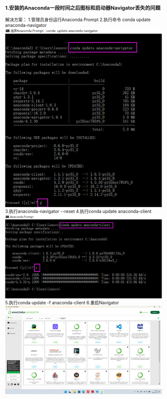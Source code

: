### 1.安装的Anaconda一段时间之后图标和启动器Navigator丢失的问题
解决方案：
1.管理员身份运行Anaconda Prompt
2.执行命令 conda update anaconda-navigator
![alt text](/issues%20metirals/1/01.png)
3.执行anaconda-navigator --reset
4.执行conda update anaconda-client
![alt text](/issues%20metirals/1/02.png)
5.执行conda update -f anaconda-client
6.重启Navigator
![alt text](/issues%20metirals/1/03.png)
